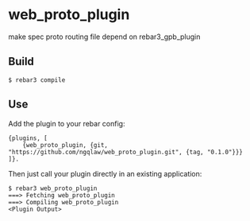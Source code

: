 web_proto_plugin
=====

make spec proto routing file depend on rebar3_gpb_plugin

Build
-----

    $ rebar3 compile

Use
---

Add the plugin to your rebar config:

    {plugins, [
        {web_proto_plugin, {git, "https://github.com/ngqlaw/web_proto_plugin.git", {tag, "0.1.0"}}}
    ]}.

Then just call your plugin directly in an existing application:


    $ rebar3 web_proto_plugin
    ===> Fetching web_proto_plugin
    ===> Compiling web_proto_plugin
    <Plugin Output>
